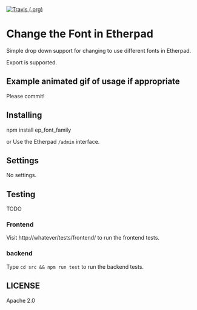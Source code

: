 [![Travis (.org)](https://api.travis-ci.org/JohnMcLear/ep_font_family.git.svg?branch=develop)](https://travis-ci.org/github/JohnMcLear/ep_font_family.git)

# Change the Font in Etherpad
Simple drop down support for changing to use different fonts in Etherpad.

Export is supported.

## Example animated gif of usage if appropriate
Please commit!

## Installing
npm install ep_font_family

or Use the Etherpad ``/admin`` interface.

## Settings
No settings.

## Testing
TODO

### Frontend

Visit http://whatever/tests/frontend/ to run the frontend tests.

### backend

Type ``cd src && npm run test`` to run the backend tests.

## LICENSE
Apache 2.0
